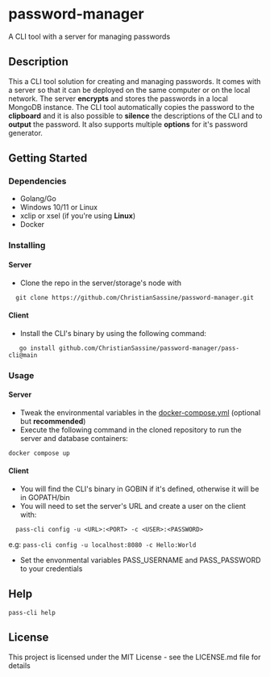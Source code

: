 # password-manager
A CLI tool with a server for managing passwords

## Description

This a CLI tool solution for creating and managing passwords. It comes with a server so that it can be deployed on the same computer or on the local network. The server **encrypts** and stores the passwords in a local MongoDB instance. 
The CLI tool automatically copies the password to the **clipboard** and it is also possible to **silence** the descriptions of the CLI and to **output** the password. It also supports multiple **options** for it's password generator.

## Getting Started

### Dependencies

* Golang/Go
* Windows 10/11 or Linux
* xclip or xsel (if you're using **Linux**)
* Docker

### Installing
#### Server
* Clone the repo in the server/storage's node with
```
  git clone https://github.com/ChristianSassine/password-manager.git
```
#### Client
* Install the CLI's binary by using the following command:
```
   go install github.com/ChristianSassine/password-manager/pass-cli@main
```


### Usage
#### Server
* Tweak the environmental variables in the [docker-compose.yml](https://github.com/ChristianSassine/password-manager/blob/main/docker-compose.yml) (optional but **recommended**)
* Execute the following command in the cloned repository to run the server and database containers:
```
docker compose up
```
#### Client
* You will find the CLI's binary in GOBIN if it's defined, otherwise it will be in GOPATH/bin
* You will need to set the server's URL and create a user on the client with:
```
  pass-cli config -u <URL>:<PORT> -c <USER>:<PASSWORD>
```
e.g: `pass-cli config -u localhost:8080 -c Hello:World`
* Set the envonmental variables PASS_USERNAME and PASS_PASSWORD to your credentials

## Help

```
pass-cli help
```

## License

This project is licensed under the MIT License - see the LICENSE.md file for details
